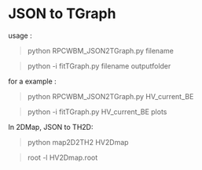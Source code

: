 JSON to TGraph
===================

usage :
> python RPCWBM_JSON2TGraph.py filename

> python -i fitTGraph.py filename outputfolder

for a example :
> python RPCWBM_JSON2TGraph.py HV_current_BE

> python -i fitTGraph.py HV_current_BE plots

In 2DMap, JSON to TH2D:

> python map2D2TH2 HV2Dmap

> root -l HV2Dmap.root
 
